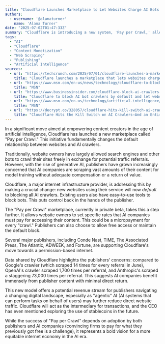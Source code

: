 ```yaml
---
title: "Cloudflare Launches Marketplace to Let Websites Charge AI Bots for Scraping"
authors:
  - username: '@alanaturner'
    name: 'Alana Turner'
date: "2025-07-02T01:47:33Z"
summary: "Cloudflare is introducing a new system, 'Pay per Crawl,' allowing publishers to control and monetize how AI bots access their content, shifting the dynamic between creators and AI companies."
tags:
  - "AI"
  - "Cloudflare"
  - "Content Monetization"
  - "Web Scraping"
  - "Publishing"
  - "Artificial Intelligence"
sources:
  - url: "https://techcrunch.com/2025/07/01/cloudflare-launches-a-marketplace-that-lets-websites-charge-ai-bots-for-scraping/"
    title: "Cloudflare launches a marketplace that lets websites charge AI bots for scraping"
  - url: "https://www.msn.com/en-us/news/technology/cloudflare-to-block-ai-bots-from-scraping-content-launches-marketplace-to-let-websites-charge-for-crawling/ar-AA1HLex2"
    title: "MSN"
  - url: "https://www.businessinsider.com/cloudflare-block-ai-crawlers-by-default-payment-for-access-2025-6"
    title: "Cloudflare to block AI bot crawlers by default and let websites demand payment for access"
  - url: "https://www.msn.com/en-us/technology/artificial-intelligence/web-giant-cloudflare-bans-ai-bots-from-scraping-content-by-default/ar-AA1HLpWo"
    title: "MSN"
  - url: "https://decrypt.co/328057/cloudflare-hits-kill-switch-ai-crawlers-entire-industry-cheers"
    title: "Cloudflare Hits the Kill Switch on AI Crawlers—And an Entire Industry Cheers"
---
```


In a significant move aimed at empowering content creators in the age of artificial intelligence, Cloudflare has launched a new marketplace called "Pay per Crawl." This initiative fundamentally changes the default relationship between websites and AI crawlers.

Traditionally, website owners have largely allowed search engines and other bots to crawl their sites freely in exchange for potential traffic referrals. However, with the rise of generative AI, publishers have grown increasingly concerned that AI companies are scraping vast amounts of their content for model training without adequate compensation or a return of value.

Cloudflare, a major internet infrastructure provider, is addressing this by making a crucial change: new websites using their service will now *default* to blocking all AI crawlers. Existing users also have easy-to-use tools to block bots. This puts control back in the hands of the publisher.

The "Pay per Crawl" marketplace, currently in private beta, takes this a step further. It allows website owners to set specific rates that AI companies must pay for accessing their content. This could be a micropayment for every "crawl." Publishers can also choose to allow free access or maintain the default block.

Several major publishers, including Conde Nast, TIME, The Associated Press, The Atlantic, ADWEEK, and Fortune, are supporting Cloudflare's move towards a permission-based internet.

Data shared by Cloudflare highlights the publishers' concerns: compared to Google's crawler (which scraped 14 times for every referral in June), OpenAI's crawler scraped 1,700 times per referral, and Anthropic's scraped a staggering 73,000 times per referral. This suggests AI companies benefit immensely from publisher content with minimal direct return.

This new model offers a potential revenue stream for publishers navigating a changing digital landscape, especially as "agentic" AI (AI systems that can perform tasks on behalf of users) may further reduce direct website traffic. Cloudflare will act as the intermediary for transactions, and the CEO has even mentioned exploring the use of stablecoins in the future.

While the success of "Pay per Crawl" depends on adoption by both publishers and AI companies (convincing firms to pay for what they previously got free is a challenge), it represents a bold vision for a more equitable internet economy in the AI era.
